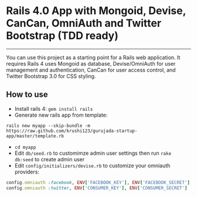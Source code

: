 # Rails 4.0 App with Mongoid, Devise, CanCan, OmniAuth and Twitter Bootstrap (TDD ready)
---

You can use this project as a starting point for a Rails web application. It requires Rails 4 uses Mongoid as database, Devise/OmniAuth for user management and authentication, CanCan for user access control, and Twitter Bootstrap 3.0 for CSS styling.


## How to use

* Install rails 4: `gem install rails`
* Generate new rails app from template: 

```
rails new myapp --skip-bundle -m https://raw.github.com/krushi123/gurujada-startup-app/master/template.rb
```
* `cd myapp`
* Edit `db/seed.rb` to customimze admin user settings then run `rake db:seed` to create admin user
* Edit `config/initializers/devise.rb` to customize your omniauth providers:

```ruby
config.omniauth :facebook, ENV['FACEBOOK_KEY'], ENV['FACEBOOK_SECRET'], scope: 'email,user_birthday,read_stream'
config.omniauth :twitter, ENV['CONSUMER_KEY'], ENV['CONSUMER_SECRET']
```

